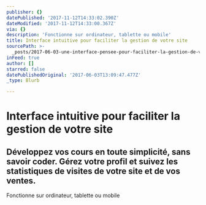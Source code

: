```yaml
---
publisher: {}
datePublished: '2017-11-12T14:33:02.390Z'
dateModified: '2017-11-12T14:33:00.367Z'
via: {}
description: 'Fonctionne sur ordinateur, tablette ou mobile'
title: Interface intuitive pour faciliter la gestion de votre site
sourcePath: >-
  _posts/2017-06-03-une-interface-pensee-pour-faciliter-la-gestion-de-votre-espa.md
inFeed: true
author: []
starred: false
datePublishedOriginal: '2017-06-03T13:09:47.477Z'
_type: Blurb

---
```

# **Interface intuitive pour faciliter la gestion de votre site**

## Développez vos cours en toute simplicité, sans savoir coder. Gérez votre profil et suivez les statistiques de visites de votre site et de vos ventes.

Fonctionne sur ordinateur, tablette ou mobile